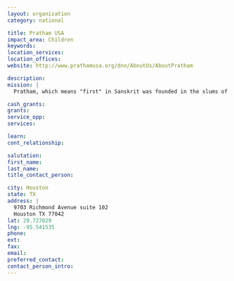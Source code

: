 ```yaml
---
layout: organization
category: national

title: Pratham USA
impact_area: Children
keywords: 
location_services: 
location_offices: 
website: http://www.prathamusa.org/dnn/AboutUs/AboutPratham

description: 
mission: |
  Pratham, which means "first" in Sanskrit was founded in the slums of Mumbai in 1994 with UNICEF support.  Today, Pratham’s direct urban programs, including pre-schools, community libraries and remedial learning programs reach hundreds of thousands of children every year.  In 2007, with the support of the William and Flora Hewlett Foundation, Pratham launched the Read India campaign, an innovative, low-cost effort to reach the  ~100 million children in India who cannot read, write or do basic math.   With the continued support of the Hewlett Foundation in 2010, the Read India campaign has entered its second phase focusing its attention at the village level and addressing more advanced levels of learning.

cash_grants: 
grants: 
service_opp: 
services: 

learn: 
cont_relationship: 

salutation: 
first_name: 
last_name: 
title_contact_person: 

city: Houston
state: TX
address: |
  9703 Richmond Avenue suite 102  
  Houston TX 77042
lat: 29.727029
lng: -95.541535
phone: 
ext: 
fax: 
email: 
preferred_contact: 
contact_person_intro: 
---
```

